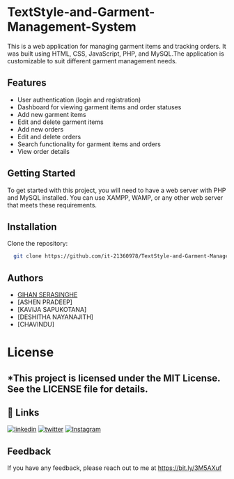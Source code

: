 # TextStyle-and-Garment-Management-System
 This is a web application for managing garment items and tracking orders. It was built using HTML, CSS, JavaScript, PHP, and MySQL.The application is customizable to suit different garment management needs. 
 
 ## Features
 <ul>
  <li>User authentication (login and registration)</li>
  <li>Dashboard for viewing garment items and order statuses</li>
  <li>Add new garment items</li>
  <li>Edit and delete garment items</li>
  <li>Add new orders</li>
  <li>Edit and delete orders</li>
  <li>Search functionality for garment items and orders</li>
  <li>View order details</li>
</ul>
  
  ## Getting Started
To get started with this project, you will need to have a web server with PHP and MySQL installed. You can use XAMPP, WAMP, or any other web server that meets these requirements.

## Installation
Clone the repository:
```bash
  git clone https://github.com/it-21360978/TextStyle-and-Garment-Management-System.git

```

## Authors

- [GIHAN SERASINGHE](https://github.com/it-21360978)
- [ASHEN PRADEEP]
- [KAVIJA SAPUKOTANA]
- [DESHITHA NAYANAJITH]
- [CHAVINDU]

# License
## *This project is licensed under the MIT License. See the LICENSE file for details.

## 🔗 Links
[![linkedin](https://img.shields.io/badge/linkedin-0A66C2?style=for-the-badge&logo=linkedin&logoColor=white)](https://www.linkedin.com/in/gihan-serasinghe-457033264)
[![twitter](https://img.shields.io/badge/twitter-1DA1F2?style=for-the-badge&logo=twitter&logoColor=white)](https://twitter.com/SrasingheG)
[![Instagram](https://img.shields.io/badge/Instagram-E4405F?style=for-the-badge&logo=instagram&logoColor=white)](https://www.instagram.com/_gihanx.__/)



## Feedback

If you have any feedback, please reach out to me at https://bit.ly/3M5AXuf
